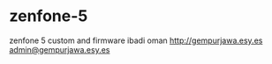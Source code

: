 zenfone-5
=========

zenfone 5 custom and firmware
ibadi oman
http://gempurjawa.esy.es
admin@gempurjawa.esy.es
